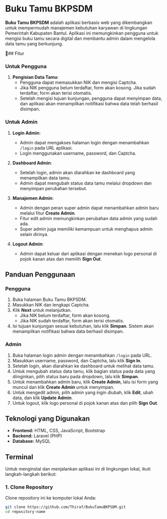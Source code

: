 # Buku Tamu BKPSDM

**Buku Tamu BKPSDM** adalah aplikasi berbasis web yang dikembangkan untuk mempermudah manajemen kebutuhan karyawan di lingkungan Pemerintah Kabupaten Bantul. Aplikasi ini memungkinkan pengguna untuk mengisi buku tamu secara digital dan membantu admin dalam mengelola data tamu yang berkunjung.

🚀## Fitur

### Untuk Pengguna
1. **Pengisian Data Tamu**:
   - Pengguna dapat memasukkan NIK dan mengisi Captcha.
   - Jika NIK pengguna belum terdaftar, form akan kosong. Jika sudah terdaftar, form akan terisi otomatis.
   - Setelah mengisi tujuan kunjungan, pengguna dapat menyimpan data, dan aplikasi akan menampilkan notifikasi bahwa data telah berhasil disimpan.

### Untuk Admin
1. **Login Admin**:
   - Admin dapat mengakses halaman login dengan menambahkan `/login` pada URL aplikasi.
   - Login menggunakan username, password, dan Captcha.

2. **Dashboard Admin**:
   - Setelah login, admin akan diarahkan ke dashboard yang menampilkan data tamu.
   - Admin dapat mengubah status data tamu melalui dropdown dan menyimpan perubahan tersebut.

3. **Manajemen Admin**:
   - Admin dengan peran super admin dapat menambahkan admin baru melalui fitur **Create Admin**.
   - Fitur edit admin memungkinkan perubahan data admin yang sudah ada.
   - Super admin juga memiliki kemampuan untuk menghapus admin selain dirinya.

4. **Logout Admin**:
   - Admin dapat keluar dari aplikasi dengan menekan logo personal di pojok kanan atas dan memilih **Sign Out**.

## Panduan Penggunaan

### Pengguna
1. Buka halaman Buku Tamu BKPSDM.
2. Masukkan NIK dan lengkapi Captcha.
3. Klik **Next** untuk melanjutkan.
   - Jika NIK belum terdaftar, form akan kosong.
   - Jika NIK sudah terdaftar, form akan terisi otomatis.
4. Isi tujuan kunjungan sesuai kebutuhan, lalu klik **Simpan**. Sistem akan menampilkan notifikasi bahwa data berhasil disimpan.

### Admin
1. Buka halaman login admin dengan menambahkan `/login` pada URL.
2. Masukkan username, password, dan Captcha, lalu klik **Sign In**.
3. Setelah login, akan diarahkan ke dashboard untuk melihat data tamu.
4. Untuk mengubah status data tamu, klik bagian status pada data yang diinginkan, pilih status baru pada dropdown, lalu klik **Simpan**.
5. Untuk menambahkan admin baru, klik **Create Admin**, lalu isi form yang muncul dan klik **Create Admin** untuk menyimpan.
6. Untuk mengedit admin, pilih admin yang ingin diubah, klik **Edit**, ubah data, dan klik **Update Admin**.
7. Untuk logout, klik logo personal di pojok kanan atas dan pilih **Sign Out**.

## Teknologi yang Digunakan
- **Frontend:** HTML, CSS, JavaScript, Bootstrap
- **Backend:** Laravel (PHP)
- **Database:** MySQL

## Terminal

Untuk menginstal dan menjalankan aplikasi ini di lingkungan lokal, ikuti langkah-langkah berikut:

### 1. Clone Repository
Clone repository ini ke komputer lokal Anda:
```bash
git clone https://github.com/Thiraf/BukuTamuBKPSDM.git
cd repository-name
